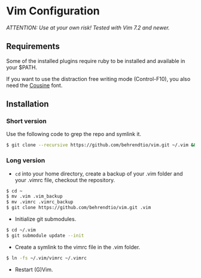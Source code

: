 # Vim Configuration

*ATTENTION: Use at your own risk! Tested with Vim 7.2 and newer.*


## Requirements

Some of the installed plugins require ruby to be installed and available in your $PATH.

If you want to use the distraction free writing mode (Control-F10), you also need the
[Cousine](http://www.fontsquirrel.com/fonts/cousine) font.


## Installation

### Short version

Use the following code to grep the repo and symlink it.

```bash
$ git clone --recursive https://github.com/behrendtio/vim.git ~/.vim && ln -fs ~/.vim/vimrc ~/.vimrc
```

### Long version

* `cd` into your home directory, create a backup of your .vim folder and your .vimrc file, checkout the repository.

```bash
$ cd ~
$ mv .vim .vim_backup
$ mv .vimrc .vimrc_backup
$ git clone https://github.com/behrendtio/vim.git .vim
```

* Initialize git submodules.

```bash
$ cd ~/.vim
$ git submodule update --init
```

* Create a symlink to the vimrc file in the .vim folder.

```bash
$ ln -fs ~/.vim/vimrc ~/.vimrc
```

* Restart (G)Vim.
